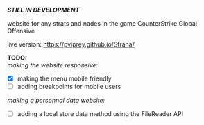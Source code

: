 ***STILL IN DEVELOPMENT***

website for any strats and nades in the game CounterStrike Global Offensive

live version: https://pviprey.github.io/Strana/

**TODO:**<br>
*making the website responsive:*<br>
- [x] making the menu mobile friendly
- [ ] adding breakpoints for mobile users

*making a personnal data website:*<br>
- [ ] adding a local store data method using the FileReader API
